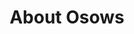 ---
title: "About Osows"
# watermark text
watermark: "About"
# page header background image
page_header_image: "images/background/about.jpg"
# meta description
description : ""

layout : "about"
draft : false

############################## about ###############################
about:
  enable : true
  video_bg_image : "images/about/about-3.svg"
  video_thumbnail : "images/about/about-4.svg"
  # removed link for the time being
  video_link : ""
  subtitle : "How Osows Came To Be"
  title : "A Philosopher Turned Entrepreneur"
  content : "Odds are, if you found us, you probably found us through our founder, Baer Lanfried, somewhere on the internet. 
  <br><br>
  Upon finishing his Philosophy MA in Ethics, Baer wanted to find a way help the individual and mom-and-pop succeed against big business.
  <br><br>
  He decided to use his skills in philosophy and programming to create something beneficial that every entrepreneur needs, websites.
  <br><br>
  He recognized that larger businesses always have the upper hand in this regard due to their ability to spend immense capital toward a custom-branded professionally coded website.
  <br><br>
  With this in mind, his goal was to create affordable high-end websites, tailored to specific brands, whilst making the process as simple and personable as possible. Thus, Osows.
  "
  button:
    enable : true
    label : "Contact Us"
    link : "contact/"

############################### counter #############################
funfacts:
  enable : true
  funfact_item:
  # funfact item loop
  - name : "Avg. Website Price"
    dsign : "$"
    count : "4500"
    
  # funfact item loop
  - name : "Osows Price"
    dsign : "$"
    count : "100"

  # funfact item loop
  - name : "Avg. Website Turnaround"
    plus : " Days"
    count : "90"

  # funfact item loop
  - name : "Osows Turnaround"
    plus : " Days"
    count : "30"


########################### Service ################################
service:
  enable : true
  section : "service"
  # service item comes from "content/*/service.md" file
---